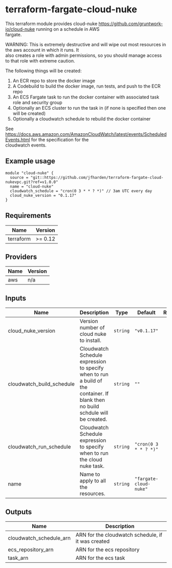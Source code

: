 # terraform-fargate-cloud-nuke

This terraform module provides cloud-nuke https://github.com/gruntwork-io/cloud-nuke running on a schedule in AWS  
fargate.

WARNING: This is extremely destructive and will wipe out most resources in the aws account in which it runs. It  
also creates a role with admin permissions, so you should manage access to that role with extreme caution.

The following things will be created:

1. An ECR repo to store the docker image  
2. A Codebuild to build the docker image, run tests, and push to the ECR repo  
3. An ECS Fargate task to run the docker container with associated task role and security group  
4. Optionally an ECS cluster to run the task in (if none is specified then one will be created)  
5. Optionally a cloudwatch schedule to rebuild the docker container

See https://docs.aws.amazon.com/AmazonCloudWatch/latest/events/ScheduledEvents.html for the specification for the  
cloudwatch events.

## Example usage

```
module "cloud-nuke" {
  source = "git::https://github.com/jfharden/terraform-fargate-cloud-nukevpc.git?ref=v1.0.0"
  name = "cloud-nuke"
  cloudwatch_schedule = "cron(0 3 * * ? *)" // 3am UTC every day
  cloud_nuke_version = "0.1.17"
}

```

## Requirements

| Name | Version |
|------|---------|
| terraform | >= 0.12 |

## Providers

| Name | Version |
|------|---------|
| aws | n/a |

## Inputs

| Name | Description | Type | Default | Required |
|------|-------------|------|---------|:--------:|
| cloud\_nuke\_version | Version number of cloud nuke to install. | `string` | `"v0.1.17"` | no |
| cloudwatch\_build\_schedule | Cloudwatch Schedule expression to specify when to run a build of the container. If blank then no build schdule will be created. | `string` | `""` | no |
| cloudwatch\_run\_schedule | Cloudwatch Schedule expression to specify when to run the cloud nuke task. | `string` | `"cron(0 3 * * ? *)"` | no |
| name | Name to apply to all the resources. | `string` | `"fargate-cloud-nuke"` | no |

## Outputs

| Name | Description |
|------|-------------|
| cloudwatch\_schedule\_arn | ARN for the cloudwatch schedule, if it was created |
| ecs\_repository\_arn | ARN for the ecs repository |
| task\_arn | ARN for the ecs task |

